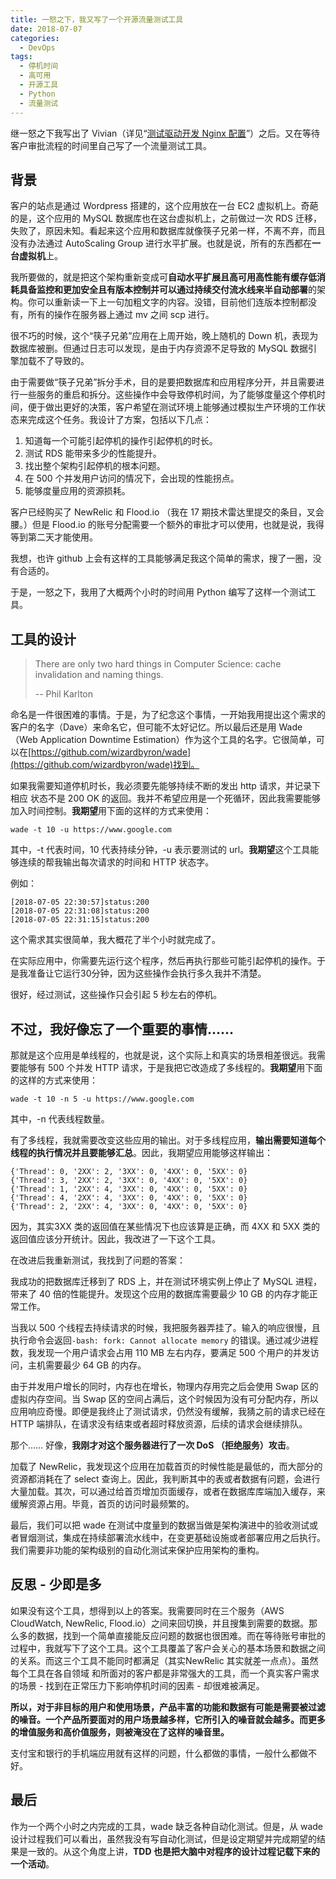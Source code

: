 ```yaml
---
title: 一怒之下，我又写了一个开源流量测试工具
date: 2018-07-07
categories: 
  - DevOps
tags:
  - 停机时间
  - 高可用
  - 开源工具
  - Python
  - 流量测试
---
```


继一怒之下我写出了 Vivian（详见“[测试驱动开发 Nginx 配置](/posts/2018-06-12-tdd-in-nginx)”）之后。又在等待客户审批流程的时间里自己写了一个流量测试工具。

## 背景

客户的站点是通过 Wordpress 搭建的，这个应用放在一台 EC2 虚拟机上。奇葩的是，这个应用的 MySQL 数据库也在这台虚拟机上，之前做过一次 RDS 迁移，失败了，原因未知。看起来这个应用和数据库就像筷子兄弟一样，不离不弃，而且没有办法通过 AutoScaling Group 进行水平扩展。也就是说，所有的东西都在**一台虚拟机**上。

我所要做的，就是把这个架构重新变成可**自动水平扩展且高可用高性能有缓存低消耗具备监控和更加安全且有版本控制并可以通过持续交付流水线来半自动部署**的架构。你可以重新读一下上一句加粗文字的内容。没错，目前他们连版本控制都没有，所有的操作在服务器上通过 mv 之间 scp 进行。

很不巧的时候，这个“筷子兄弟”应用在上周开始，晚上随机的 Down 机，表现为数据库被删。但通过日志可以发现，是由于内存资源不足导致的 MySQL 数据引擎加载不了导致的。

由于需要做“筷子兄弟”拆分手术，目的是要把数据库和应用程序分开，并且需要进行一些服务的重启和拆分。这些操作中会导致停机时间，为了能够度量这个停机时间，便于做出更好的决策，客户希望在测试环境上能够通过模拟生产环境的工作状态来完成这个任务。我设计了方案，包括以下几点：

1. 知道每一个可能引起停机的操作引起停机的时长。
2. 测试 RDS 能带来多少的性能提升。
3. 找出整个架构引起停机的根本问题。
4. 在 500 个并发用户访问的情况下，会出现的性能拐点。
5. 能够度量应用的资源损耗。

客户已经购买了 NewRelic 和 Flood.io （我在 17 期技术雷达里提交的条目，叉会腰。）但是 Flood.io 的账号分配需要一个额外的审批才可以使用，也就是说，我得等到第二天才能使用。

我想，也许 github 上会有这样的工具能够满足我这个简单的需求，搜了一圈，没有合适的。

于是，一怒之下，我用了大概两个小时的时间用 Python 编写了这样一个测试工具。

## 工具的设计

> There are only two hard things in Computer Science: cache invalidation and naming things.
>
> -- Phil Karlton

命名是一件很困难的事情。于是，为了纪念这个事情，一开始我用提出这个需求的客户的名字（Dave）来命名它，但可能不太好记忆。所以最后还是用 Wade （Web Application Downtime Estimation）作为这个工具的名字。它很简单，可以在[https://github.com/wizardbyron/wade](https://github.com/wizardbyron/wade)找到。

如果我需要知道停机时长，我必须要先能够持续不断的发出 http 请求，并记录下相应 状态不是 200 OK 的返回。我并不希望应用是一个死循环，因此我需要能够加入时间控制。**我期望**用下面的这样的方式来使用：

`wade -t 10 -u https://www.google.com`

其中，-t 代表时间，10 代表持续分钟，-u 表示要测试的 url。**我期望**这个工具能够连续的帮我输出每次请求的时间和 HTTP 状态字。

例如：

```shell
[2018-07-05 22:30:57]status:200
[2018-07-05 22:31:08]status:200
[2018-07-05 22:31:15]status:200
```

这个需求其实很简单，我大概花了半个小时就完成了。

在实际应用中，你需要先运行这个程序，然后再执行那些可能引起停机的操作。于是我准备让它运行30分钟，因为这些操作会执行多久我并不清楚。

很好，经过测试，这些操作只会引起 5 秒左右的停机。

## 不过，我好像忘了一个重要的事情……

那就是这个应用是单线程的，也就是说，这个实际上和真实的场景相差很远。我需要能够有 500 个并发 HTTP 请求，于是我把它改造成了多线程的。**我期望**用下面的这样的方式来使用：

`wade -t 10 -n 5 -u https://www.google.com`

其中，-n 代表线程数量。

有了多线程，我就需要改变这些应用的输出。对于多线程应用，**输出需要知道每个线程的执行情况并且要能够汇总**。因此，我期望应用能够这样输出：

```shell
{'Thread': 0, '2XX': 2, '3XX': 0, '4XX': 0, '5XX': 0}
{'Thread': 3, '2XX': 2, '3XX': 0, '4XX': 0, '5XX': 0}
{'Thread': 1, '2XX': 4, '3XX': 0, '4XX': 0, '5XX': 0}
{'Thread': 4, '2XX': 4, '3XX': 0, '4XX': 0, '5XX': 0}
{'Thread': 2, '2XX': 4, '3XX': 0, '4XX': 0, '5XX': 0}
```

因为，其实3XX 类的返回值在某些情况下也应该算是正确，而 4XX 和 5XX 类的返回值应该分开统计。因此，我改进了一下这个工具。

在改进后我重新测试，我找到了问题的答案：

我成功的把数据库迁移到了 RDS 上，并在测试环境实例上停止了 MySQL 进程，带来了 40 倍的性能提升。发现这个应用的数据库需要最少 10 GB 的内存才能正常工作。

当我以 500 个线程去持续请求的时候，我把服务器弄挂了。输入的响应很慢，且执行命令会返回`-bash: fork: Cannot allocate memory` 的错误。通过减少进程数，我发现一个用户请求会占用 110 MB 左右内存，要满足 500 个用户的并发访问，主机需要最少 64 GB 的内存。

由于并发用户增长的同时，内存也在增长，物理内存用完之后会使用 Swap 区的虚拟内存空间。当 Swap 区的空间占满后，这个时候因为没有可分配内存，所以应用响应奇慢。即便是我终止了测试请求，仍然没有缓解，我猜之前的请求已经在 HTTP 端排队，在请求没有结束或者超时释放资源，后续的请求会继续排队。

那个…… 好像，**我刚才对这个服务器进行了一次 DoS （拒绝服务）攻击**。

加载了 NewRelic，我发现这个应用在加载首页的时候性能是最低的，而大部分的资源都消耗在了 select 查询上。因此，我判断其中的表或者数据有问题，会进行大量加载。其次，可以通过给首页增加页面缓存，或者在数据库库端加入缓存，来缓解资源占用。毕竟，首页的访问时最频繁的。

最后，我们可以把 wade 在测试中度量到的数据当做是架构演进中的验收测试或者冒烟测试，集成在持续部署流水线中，在变更基础设施或者部署应用之后执行。我们需要非功能的架构级别的自动化测试来保护应用架构的重构。

## 反思 - 少即是多

如果没有这个工具，想得到以上的答案。我需要同时在三个服务（AWS  CloudWatch, NewRelic, Flood.io）之间来回切换，并且搜集到需要的数据。那么多的数据，找到一个简单直接能反应问题的数据也很困难。而在等待账号审批的过程中，我就写下了这个工具。这个工具覆盖了客户会关心的基本场景和数据之间的关系。而这三个工具不能同时都满足（其实NewRelic 其实就差一点点）。虽然每个工具在各自领域 和所面对的客户都是非常强大的工具，而一个真实客户需求的场景 - 找到在正常压力下影响停机时间的因素 - 却很难被满足。

**所以，对于非目标的用户和使用场景，产品丰富的功能和数据有可能是需要被过滤的噪音。一个产品所要面对的用户场景越多样，它所引入的噪音就会越多。而更多的增值服务和高价值服务，则被淹没在了这样的噪音里。**

支付宝和银行的手机端应用就有这样的问题，什么都做的事情，一般什么都做不好。

## 最后

作为一个两个小时之内完成的工具，wade 缺乏各种自动化测试。但是，从 wade 设计过程我们可以看出，虽然我没有写自动化测试，但是设定期望并完成期望的结果是一致的。从这个角度上讲，**TDD 也是把大脑中对程序的设计过程记载下来的一个活动**。
